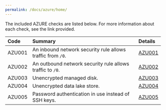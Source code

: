 ```yaml
---
permalink: /docs/azure/home/
---
```


The included AZURE checks are listed below. For more information about each check, see the link provided.

| Code  | Summary | Details |
|:-------|:-------------|:----------|
|AZU001|An inbound network security rule allows traffic from `/0`.|[AZU001](/docs/azure/AZU001)|
|AZU002|An outbound network security rule allows traffic to `/0`.|[AZU002](/docs/azure/AZU002)|
|AZU003|Unencrypted managed disk.|[AZU003](/docs/azure/AZU003)|
|AZU004|Unencrypted data lake store.|[AZU004](/docs/azure/AZU004)|
|AZU005|Password authentication in use instead of SSH keys.|[AZU005](/docs/azure/AZU005)|

